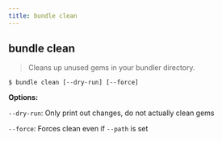 ```yaml
---
title: bundle clean
---
```


## bundle clean

> Cleans up unused gems in your bundler directory.

```
$ bundle clean [--dry-run] [--force]
```

**Options:**

`--dry-run`: Only print out changes, do not actually clean gems

`--force`: Forces clean even if `--path` is set
